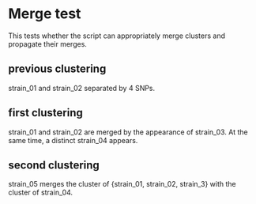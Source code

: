 # Merge test

This tests whether the script can appropriately merge clusters and propagate their merges.

## previous clustering
strain_01 and strain_02 separated by 4 SNPs.

## first clustering
strain_01 and strain_02 are merged by the appearance of strain_03. At the same time, a distinct strain_04 appears.

## second clustering
strain_05 merges the cluster of {strain_01, strain_02, strain_3} with the cluster of strain_04.